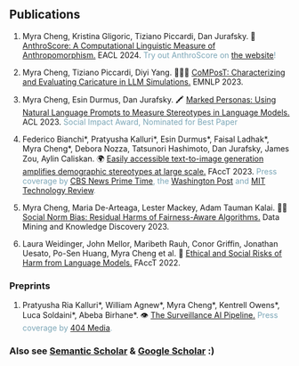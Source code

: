 ## Publications

1. Myra Cheng, Kristina Gligoric, Tiziano Piccardi, Dan Jurafsky. 🤖 [AnthroScore: A Computational Linguistic Measure of Anthropomorphism.](https://arxiv.org/pdf/2402.02056.pdf) EACL 2024. <span style="color:#7BA6B7">Try out AnthroScore on <a href="http://anthroscore.stanford.edu/">the website</a>!</span>
2. Myra Cheng, Tiziano Piccardi, Diyi Yang. 👩🏻‍🌾 [CoMPosT: Characterizing and Evaluating Caricature in LLM Simulations.](https://arxiv.org/pdf/2310.11501.pdf) EMNLP 2023.

3. Myra Cheng, Esin Durmus, Dan Jurafsky. 🖍️ [Marked Personas: Using Natural Language Prompts to Measure Stereotypes in Language Models.](https://arxiv.org/pdf/2305.18189.pdf) ACL 2023. 
<span style="color:#7BA6B7">Social Impact Award, Nominated for Best Paper</span>

4. Federico Bianchi\*, Pratyusha Kalluri\*, Esin Durmus\*, Faisal Ladhak\*, Myra Cheng\*, Debora Nozza, Tatsunori Hashimoto, Dan Jurafsky, James Zou, Aylin Caliskan. 🌍 [Easily accessible text-to-image generation amplifies demographic stereotypes at large scale.](https://arxiv.org/pdf/2211.03759.pdf) FAccT 2023. 
<span style="color:#7BA6B7">Press coverage by [CBS News Prime Time](https://www.youtube.com/watch?v=0KFJf9QqfCw), the [Washington Post](https://www.washingtonpost.com/technology/interactive/2023/ai-generated-images-bias-racism-sexism-stereotypes/) and [MIT Technology Review](https://www.technologyreview.com/2023/03/22/1070167/these-news-tool-let-you-see-for-yourself-how-biased-ai-image-models-are/).</span>

5. Myra Cheng, Maria De-Arteaga, Lester Mackey, Adam Tauman Kalai. 🕵️‍♀️ [Social Norm Bias: Residual Harms of Fairness-Aware Algorithms.](https://arxiv.org/pdf/2108.11056.pdf) Data Mining and Knowledge Discovery 2023.

6. Laura Weidinger, John Mellor, Maribeth Rauh, Conor Griffin, Jonathan Uesato, Po-Sen Huang, Myra Cheng et al. 🦜 [Ethical and Social Risks of Harm from Language Models.](https://arxiv.org/pdf/2112.04359.pdf) FAccT 2022.

### Preprints
1. Pratyusha Ria Kalluri\*, William Agnew\*, Myra Cheng\*, Kentrell Owens\*, Luca Soldaini\*, Abeba Birhane\*. 👁 [The Surveillance AI Pipeline.](https://arxiv.org/pdf/2309.15084.pdf) 
<span style="color:#7BA6B7">Press coverage by [404 Media](https://www.404media.co/how-the-surveillance-ai-pipeline-literally-objectifies-human-beings/).</span>

### Also see [Semantic Scholar](https://www.semanticscholar.org/author/M.-Cheng/2149615775) & [Google Scholar](https://scholar.google.com/citations?user=gaslQl8AAAAJ&hl=en) :) 
